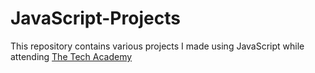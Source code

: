 # JavaScript-Projects
This repository contains various projects I made using JavaScript while attending [The Tech Academy](https://www.learncodinganywhere.com/)
